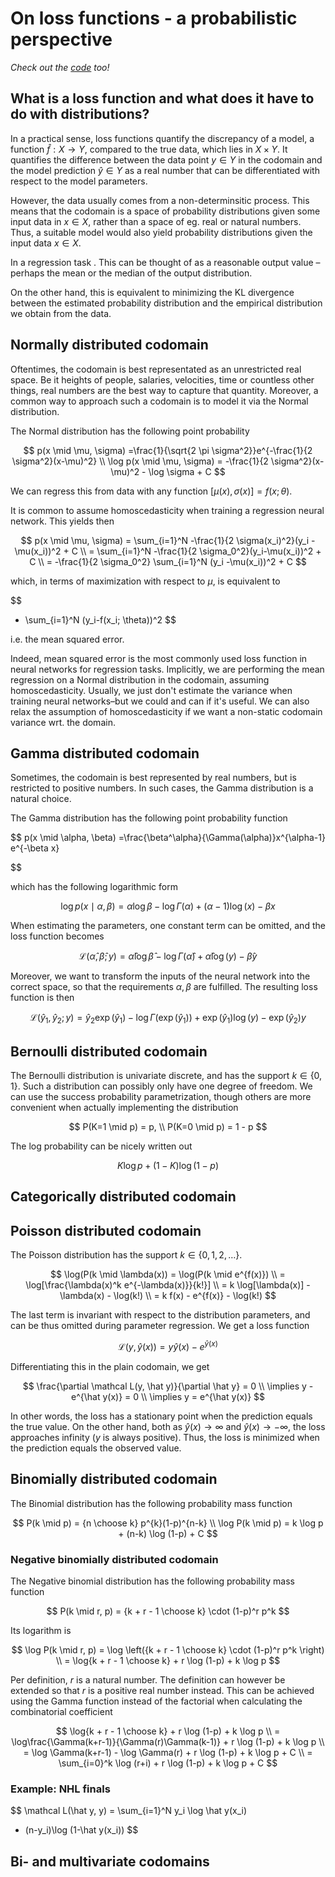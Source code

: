 # On loss functions - a probabilistic perspective

_Check out the [code](losses_keras.py) too!_

## What is a loss function and what does it have to do with distributions?

In a practical sense, loss functions quantify the discrepancy of a model, a function $\hat f : X \to Y$, compared to the true data, which lies in $X \times Y$. It quantifies the difference between the data point $y \in Y$ in the codomain and the model prediction $\hat y \in Y$ as a real number that can be differentiated with respect to the model parameters.

However, the data usually comes from a non-determinsitic process. This means that the codomain is a space of probability distributions given some input data in $x \in X$, rather than a space of eg. real or natural numbers. Thus, a suitable model would also yield probability distributions given the input data $x \in X$.

In a regression task . This can be thought of as a reasonable output value – perhaps the mean or the median of the output distribution.

On the other hand, this is equivalent to minimizing the KL divergence between the estimated probability distribution and the empirical distribution we obtain from the data.

## Normally distributed codomain

Oftentimes, the codomain is best representated as an unrestricted real space. Be it heights of people, salaries, velocities, time or countless other things, real numbers are the best way to capture that quantity. Moreover, a common way to approach such a codomain is to model it via the Normal distribution.

The Normal distribution has the following point probability

$$
p(x \mid \mu, \sigma) =\frac{1}{\sqrt{2 \pi \sigma^2}}e^{-\frac{1}{2 \sigma^2}(x-\mu)^2}
\\
\log p(x \mid \mu, \sigma) = -\frac{1}{2 \sigma^2}(x-\mu)^2 - \log \sigma + C
$$

We can regress this from data with any function $[\mu(x), \sigma(x)] = f(x; \theta)$.

It is common to assume homoscedasticity when training a regression neural network. This yields then 

$$
p(x \mid \mu, \sigma) = \sum_{i=1}^N -\frac{1}{2 \sigma(x_i)^2}(y_i -\mu(x_i))^2 + C
\\ = \sum_{i=1}^N -\frac{1}{2 \sigma_0^2}(y_i-\mu(x_i))^2 + C
\\ = -\frac{1}{2 \sigma_0^2} \sum_{i=1}^N (y_i -\mu(x_i))^2 + C
$$

which, in terms of maximization with respect to $\mu$, is equivalent to

$$
- \sum_{i=1}^N (y_i-f(x_i; \theta))^2
$$

i.e. the mean squared error.

Indeed, mean squared error is the most commonly used loss function in neural networks for regression tasks. Implicitly, we are performing the mean regression on a Normal distribution in the codomain, assuming homoscedasticity. Usually, we just don't estimate the variance when training neural networks–but we could and can if it's useful. We can also relax the assumption of homoscedasticity if we want a non-static codomain variance wrt. the domain.

## Gamma distributed codomain

Sometimes, the codomain is best represented by real numbers, but is restricted to positive numbers. In such cases, the Gamma distribution is a natural choice.

The Gamma distribution has the following point probability function

$$
p(x \mid \alpha, \beta) =\frac{\beta^\alpha}{\Gamma(\alpha)}x^{\alpha-1} e^{-\beta x}

$$

which has the following logarithmic form

$$
\log p(x \mid \alpha, \beta) = \alpha \log\beta - \log{\Gamma(\alpha)}+ (\alpha-1)\log(x)- \beta x
$$

When estimating the parameters, one constant term can be omitted, and the loss function becomes

$$
\mathcal L(\hat \alpha, \hat \beta; y) =  \hat \alpha \log \hat \beta - \log{\Gamma(\hat \alpha)}+ \hat \alpha\log(y)- \hat \beta y
$$

Moreover, we want to transform the inputs of the neural network into the correct space, so that the requirements $\alpha, \beta$ are fulfilled. The resulting loss function is then

$$
\mathcal L(\hat y_1, \hat y_2; y) = \hat y_2 \exp (\hat y_1) - \log{\Gamma(\exp( \hat y_1))}+ \exp( \hat y_1)\log(y)- \exp( \hat y_2) y
$$

## Bernoulli distributed codomain

The Bernoulli distribution is univariate discrete, and has the support $k \in \{0, 1\}.$ Such a distribution can possibly only have one degree of freedom. We can use the success probability parametrization, though others are more convenient when actually implementing the distribution

$$
P(K=1 \mid p) = p, \\ P(K=0 \mid p) = 1 - p
$$

The log probability can be nicely written out

$$
K \log p + (1-K) \log (1-p)
$$

## Categorically distributed codomain

## Poisson distributed codomain

The Poisson distribution has the support $k \in \{0, 1, 2, \dots\}$. 

$$
\log(P(k \mid \lambda(x)) = \log(P(k \mid e^{f(x)}) \\
= \log[\frac{\lambda(x)^k e^{-\lambda(x)}}{k!}] \\
= k \log[\lambda(x)] - \lambda(x) - \log(k!) \\
= k f(x) - e^{f(x)} - \log(k!)
$$

The last term is invariant with respect to the distribution parameters, and can be thus omitted during parameter regression. We get a loss function

$$
\mathcal L(y, \hat y(x)) = y \hat y(x) - e^{\hat y(x)}
$$

Differentiating this in the plain codomain, we get

$$
\frac{\partial \mathcal L(y, \hat y)}{\partial \hat y} = 0
\\
\implies y -  e^{\hat y(x)} = 0 \\
\implies y = e^{\hat y(x)}
$$

In other words, the loss has a stationary point when the prediction equals the true value. On the other hand, both as $\hat y (x) \to \infty$ and $\hat y (x) \to -\infty$, the loss approaches infinity ($y$ is always positive). Thus, the loss is minimized when the prediction equals the observed value.

## Binomially distributed codomain

The Binomial distribution has the following probability mass function

$$
P(k \mid p) = {n \choose k} p^{k}(1-p)^{n-k}
\\
\log P(k \mid p) = k \log p + (n-k) \log (1-p) + C
$$

### Negative binomially distributed codomain

The Negative binomial distribution has the following probability mass function

$$
P(k \mid r, p) = {k + r - 1 \choose k} \cdot (1-p)^r p^k
$$

Its logarithm is

$$
\log P(k \mid r, p) = \log \left({k + r - 1 \choose k} \cdot (1-p)^r p^k \right)
\\
= \log{k + r - 1 \choose k} + r \log (1-p) + k \log p
$$

Per definition, $r$ is a natural number. The definition can however be extended so that $r$ is a positive real number instead. This can be achieved using the Gamma function instead of the factorial when calculating the combinatorial coefficient

$$
\log{k + r - 1 \choose k} + r \log (1-p) + k \log p
\\
= \log\frac{\Gamma(k+r-1)}{\Gamma(r)\Gamma(k-1)} + r \log (1-p) + k \log p
\\
= \log \Gamma(k+r-1) - \log \Gamma(r) + r \log (1-p) + k \log p + C
\\
= \sum_{i=0}^k \log (r+i) + r \log (1-p) + k \log p + C
$$

### Example: NHL finals

$$
\mathcal L(\hat y, y) = \sum_{i=1}^N y_i \log \hat y(x_i)
+ (n-y_i)\log (1-\hat y(x_i))
$$

## Bi- and multivariate codomains
